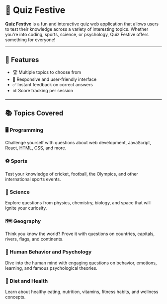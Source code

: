 # 🎉 Quiz Festive

**Quiz Festive** is a fun and interactive quiz web application that allows users to test their knowledge across a variety of interesting topics. Whether you're into coding, sports, science, or psychology, Quiz Festive offers something for everyone!

---

## 🧠 Features

- 🏆 Multiple topics to choose from
- 📱 Responsive and user-friendly interface
- ✅ Instant feedback on correct answers
- 📊 Score tracking per session

---

## 📚 Topics Covered

### 🖥️ Programming
Challenge yourself with questions about web development, JavaScript, React, HTML, CSS, and more.

### ⚽ Sports
Test your knowledge of cricket, football, the Olympics, and other international sports events.

### 🔬 Science
Explore questions from physics, chemistry, biology, and space that will ignite your curiosity.

### 🗺️ Geography
Think you know the world? Prove it with questions on countries, capitals, rivers, flags, and continents.

### 🧬 Human Behavior and Psychology
Dive into the human mind with engaging questions on behavior, emotions, learning, and famous psychological theories.

### 🥗 Diet and Health
Learn about healthy eating, nutrition, vitamins, fitness habits, and wellness concepts.
